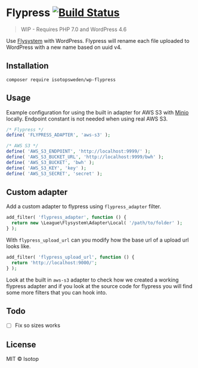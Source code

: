 # Flypress [![Build Status](https://travis-ci.org/isotopsweden/wp-flypress.svg?branch=master)](https://travis-ci.org/isotopsweden/wp-flypress)

> WIP - Requires PHP 7.0 and WordPress 4.6

Use [Flysystem](https://flysystem.thephpleague.com/) with WordPress. Flypress will rename each file uploaded to WordPress with a new name based on uuid v4.

## Installation

```
composer require isotopsweden/wp-flypress
```

## Usage

Example configuration for using the built in adapter for AWS S3 with [Minio](https://minio.io/) locally. Endpoint constant is not needed when using real AWS S3.

```php
/* Flypress */
define( 'FLYPRESS_ADAPTER', 'aws-s3' );

/* AWS S3 */
define( 'AWS_S3_ENDPOINT', 'http://localhost:9999/' );
define( 'AWS_S3_BUCKET_URL', 'http://localhost:9999/bwh' );
define( 'AWS_S3_BUCKET', 'bwh' );
define( 'AWS_S3_KEY', 'key' );
define( 'AWS_S3_SECRET', 'secret' );
```

## Custom adapter

Add a custom adapter to flypress using `flypress_adapter` filter.

```php
add_filter( 'flypress_adapter', function () {
  return new \League\Flysystem\Adapter\Local( '/path/to/folder' );
} );
```

With `flypress_upload_url` can you modify how the base url of a upload url looks like.

```php
add_filter( 'flypress_upload_url', function () {
  return 'http://localhost:9000/';
} );
```

Look at the built in `aws-s3` adapter to check how we created a working flypress adapter and if you look at the source code for flypress you will find some more filters that you can hook into.

## Todo

- [ ] Fix so sizes works

## License

MIT © Isotop
